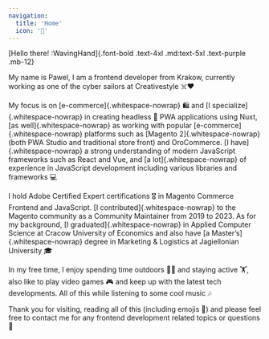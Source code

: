 ```yaml
---
navigation:
  title: 'Home'
  icon: '🚀'
---
```


[Hello there! :WavingHand]{.font-bold .text-4xl .md:text-5xl .text-purple .mb-12}

My name is Pawel, I am a frontend developer from Krakow, currently working as one of the cyber sailors at Creativestyle ☠️❤️

My focus is on [e-commerce]{.whitespace-nowrap} 🛍️ and [I specialize]{.whitespace-nowrap} in creating headless 👔 PWA applications using Nuxt, [as well]{.whitespace-nowrap} as working with popular [e-commerce]{.whitespace-nowrap} platforms such as [Magento 2]{.whitespace-nowrap} (both PWA Studio and traditional store front) and OroCommerce. [I have]{.whitespace-nowrap} a strong understanding of modern JavaScript frameworks such as React and Vue, and [a lot]{.whitespace-nowrap} of experience in JavaScript development including various libraries and frameworks 💻

I hold Adobe Certified Expert certifications 🎖️ in Magento Commerce Frontend and JavaScript. [I contributed]{.whitespace-nowrap} to the Magento community as a Community Maintainer from 2019 to 2023. As for my background, [I graduated]{.whitespace-nowrap} in Applied Computer Science at Cracow University of Economics and also have [a Master’s]{.whitespace-nowrap} degree in Marketing & Logistics at Jagiellonian University 🎓

In my free time, I enjoy spending time outdoors 🏃🚴 and staying active 🏋️, also like to play video games 🎮 and keep up with the latest tech developments. All of this while listening to some cool music 🎶

Thank you for visiting, reading all of this (including emojis 🙈) and please feel free to contact me for any frontend development related topics or questions 🙋
